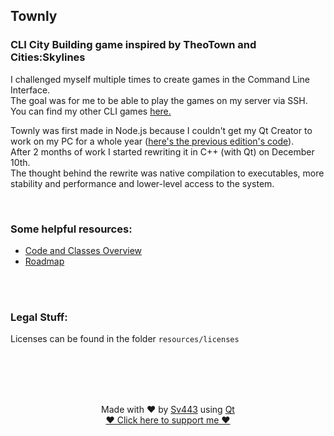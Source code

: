 ## Townly
### CLI City Building game inspired by TheoTown and Cities:Skylines
I challenged myself multiple times to create games in the Command Line Interface.  
The goal was for me to be able to play the games on my server via SSH.  
You can find my other CLI games [here.](https://github.com/Sv443/CLI-Games-Collection)  
  
Townly was first made in Node.js because I couldn't get my Qt Creator to work on my PC for a whole year ([here's the previous edition's code](https://github.com/Sv443/Townly/tree/legacy/Townly.js)).  
After 2 months of work I started rewriting it in C++ (with Qt) on December 10th.  
The thought behind the rewrite was native compilation to executables, more stability and performance and lower-level access to the system.

<br>

### Some helpful resources:
- [Code and Classes Overview](./dev/code_overview.md)
- [Roadmap](./dev/roadmap.md)



<br><br>

### Legal Stuff:
Licenses can be found in the folder `resources/licenses`



<br><br><br><br>

<div align="center" style="text-align: center;">

Made with ❤️ by [Sv443](https://github.com/Sv443) using [Qt](https://www.qt.io/)  
[♥ Click here to support me ♥](https://github.com/sponsors/Sv443)

</div>